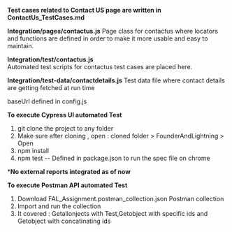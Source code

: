 **Test cases related to Contact US page are written in ContactUs_TestCases.md**

**Integration/pages/contactus.js**
Page class for contactus where locators and functions are defined in order to make it more usable and easy to maintain.

**Integration/test/contactus.js**  
Automated test scripts for contactus test cases are placed here.

**Integration/test-data/contactdetails.js** 
Test data file where contact details are getting fetched at run time

baseUrl defined in config.js 

**To execute Cypress UI automated Test**
1. git clone the project to any folder
2. Make sure after cloning , open : cloned folder > FounderAndLightning > Open
3. npm install 
4. npm test -- Defined in package.json to run the spec file on chrome

***No external reports integrated as of now**

**To execute Postman API automated Test**
1. Download FAL_Assignment.postman_collection.json  Postman collection
2. Import and run the collection
3. It covered : Getallonjects with Test,Getobject with specific ids and Getobject with concatinating ids



